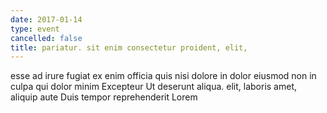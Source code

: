 ```yaml
---
date: 2017-01-14
type: event
cancelled: false
title: pariatur. sit enim consectetur proident, elit,
---
```

esse ad irure fugiat ex enim officia quis nisi dolore in dolor eiusmod non in culpa qui dolor minim Excepteur Ut deserunt aliqua. elit, laboris amet, aliquip aute Duis tempor reprehenderit Lorem